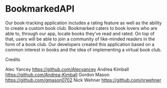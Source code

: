 # BookmarkedAPI

Our book-tracking application includes a rating feature as well as the ability to create a custom book club. Bookmarked caters to book lovers who are able to, through our app, locate books they’ve read and rated. On top of that, users will be able to join a community of like-minded readers in the form of a book club. Our developers created this application based on a common interest in books and the idea of implementing a virtual book club. 



Credits

Alec Yancey https://github.com/Alecyancey
Andrea Kimball https://github.com/Andrea-Kimball
Gordon Mason https://github.com/gmason0702
Nick Wehner https://github.com/nrwehner
